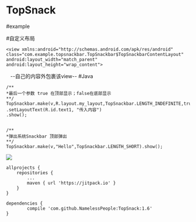 
TopSnack
==============================================================
#example


	
#自定义布局

	<view xmlns:android="http://schemas.android.com/apk/res/android"
    class="com.example.topsnackbar.TopSnackbar$TopSnackbarContentLayout"
    android:layout_width="match_parent"
    android:layout_height="wrap_content">
    --自己的内容外包裹该view--
	</view>
#Java

	/**
	*最后一个参数 true 在顶部显示；false在底部显示
	**/
	TopSnackbar.make(v,R.layout.my_layout,TopSnackbar.LENGTH_INDEFINITE,true)
	.setLayoutText(R.id.text1, "传入内容")
	.show();


	/**
	*弹出系统Snackbar 顶部弹出
	**/	
	TopSnackbar.make(v,"Hello",TopSnackbar.LENGTH_SHORT).show();
	
[![](https://jitpack.io/v/NamelessPeople/TopSnack.svg)](https://jitpack.io/#NamelessPeople/TopSnack)

	allprojects {
		repositories {
			...
			maven { url 'https://jitpack.io' }
		}
	}

	dependencies {
	        compile 'com.github.NamelessPeople:TopSnack:1.6'
	}







